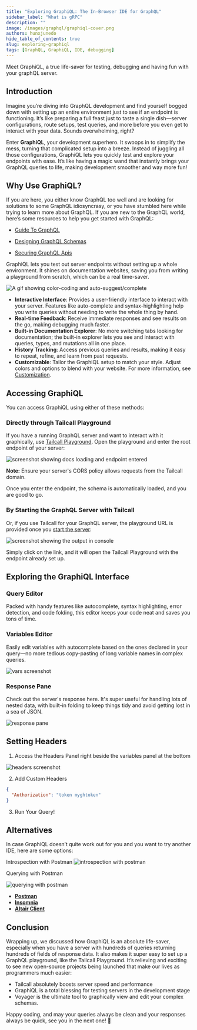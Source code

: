 ```yaml
---
title: "Exploring GraphiQL: The In-Browser IDE for GraphQL"
sidebar_label: "What is gRPC"
description: ""
image: /images/graphql/graphiql-cover.png
authors: hunxjunedo
hide_table_of_contents: true
slug: exploring-graphiql
tags: [GraphQL, GraphiQL, IDE, debugging]
---
```


Meet GraphiQL, a true life-saver for testing, debugging and having fun with your graphQL server.

<!-- truncate -->

## Introduction

Imagine you’re diving into GraphQL development and find yourself bogged down with setting up an entire environment just to see if an endpoint is functioning. It’s like preparing a full feast just to taste a single dish—server configurations, route setups, test queries, and more before you even get to interact with your data. Sounds overwhelming, right?

Enter **GraphiQL**, your development superhero. It swoops in to simplify the mess, turning that complicated setup into a breeze. Instead of juggling all those configurations, GraphiQL lets you quickly test and explore your endpoints with ease. It’s like having a magic wand that instantly brings your GraphQL queries to life, making development smoother and way more fun!

## Why Use GraphiQL?

If you are here, you either know GraphQL too well and are looking for solutions to some GraphQL idiosyncrasy, or you have stumbled here while trying to learn more about GraphQL. If you are new to the GraphQL world, here’s some resources to help you get started with GraphQL:

- [Guide To GraphQL](https://www.tailcall.run/graphql/)

- [Designing GraphQL Schemas](https://www.tailcall.run/blog/graphql-schema/)

- [Securing GraphQL Apis](https://www.tailcall.run/blog/graphql-introspection-security/)

GraphiQL lets you test out server endpoints without setting up a whole environment. It shines on documentation websites, saving you from writing a playground from scratch, which can be a real time-saver.

![A gif showing color-coding and auto-suggest/complete](/images/graphiql/qry.png)

- **Interactive Interface**: Provides a user-friendly interface to interact with your server. Features like auto-complete and syntax-highlighting help you write queries without needing to write the whole thing by hand.
- **Real-time Feedback**: Receive immediate responses and see results on the go, making debugging much faster.
- **Built-in Documentation Explorer**: No more switching tabs looking for documentation; the built-in explorer lets you see and interact with queries, types, and mutations all in one place.
- **History Tracking**: Access previous queries and results, making it easy to repeat, refine, and learn from past requests.
- **Customizable**: Tailor the GraphiQL setup to match your style. Adjust colors and options to blend with your website. For more information, see [Customization](https://graphiql-test.netlify.app/typedoc/modules/graphiql.html#customize).

## Accessing GraphiQL

You can access GraphiQL using either of these methods:

### Directly through Tailcall Playground

If you have a running GraphQL server and want to interact with it graphically, use [Tailcall Playground](https://tailcall.run/playground/). Open the playground and enter the root endpoint of your server:

![screenshot showing docs loading and endpoint entered](/images/graphiql/docs.png)

**Note:** Ensure your server's CORS policy allows requests from the Tailcall domain.

Once you enter the endpoint, the schema is automatically loaded, and you are good to go.

### By Starting the GraphQL Server with Tailcall

Or, if you use Tailcall for your GraphQL server, the playground URL is provided once you [start the server](https://tailcall.run/docs/#starting-the-graphql-server):

![screenshot showing the output in console](/images/graphiql/logoutput.png)

Simply click on the link, and it will open the Tailcall Playground with the endpoint already set up.

## Exploring the GraphiQL Interface

### Query Editor

Packed with handy features like autocomplete, syntax highlighting, error detection, and code folding, this editor keeps your code neat and saves you tons of time.

### Variables Editor

Easily edit variables with autocomplete based on the ones declared in your query—no more tedious copy-pasting of long variable names in complex queries.

![vars screenshot](/images/graphiql/vars.png)

### Response Pane

Check out the server's response here. It's super useful for handling lots of nested data, with built-in folding to keep things tidy and avoid getting lost in a sea of JSON.

![response pane](/images/graphiql/response.png)

## Setting Headers

1. Access the Headers Panel right beside the variables panel at the bottom

![headers screenshot](/images/graphiql/header.png)

2. Add Custom Headers

```json
{
  "Authorization": "token myghtoken"
}
```

3. Run Your Query!

## Alternatives

In case GraphiQL doesn’t quite work out for you and you want to try another IDE, here are some options:

Introspection with Postman
![introspection with postman](/images/graphiql/postman2.png)

Querying with Postman

![querying with postman](/images/graphiql/postman1.png)

- **[Postman](https://learning.postman.com/docs/sending-requests/graphql/graphql-overview/)**
- **[Insomnia](https://docs.insomnia.rest/insomnia/graphql-queries)**
- **[Altair Client](https://altairgraphql.dev/)**

## Conclusion

Wrapping up, we discussed how GraphiQL is an absolute life-saver, especially when you have a server with hundreds of queries returning hundreds of fields of response data. It also makes it super easy to set up a GraphQL playground, like the Tailcall Playground.
It’s relieving and exciting to see new open-source projects being launched that make our lives as programmers much easier:

- Tailcall absolutely boosts server speed and performance
- GraphiQL is a total blessing for testing servers in the development stage
- Voyager is the ultimate tool to graphically view and edit your complex schemas.

Happy coding, and may your queries always be clean and your responses always be quick, see you in the next one! 🚀
